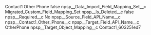 <?xml version="1.0" encoding="UTF-8"?>
<CustomMetadata xmlns="http://soap.sforce.com/2006/04/metadata" xmlns:xsi="http://www.w3.org/2001/XMLSchema-instance" xmlns:xsd="http://www.w3.org/2001/XMLSchema">
    <label>Contact1 Other Phone</label>
    <protected>false</protected>
    <values>
        <field>npsp__Data_Import_Field_Mapping_Set__c</field>
        <value xsi:type="xsd:string">Migrated_Custom_Field_Mapping_Set</value>
    </values>
    <values>
        <field>npsp__Is_Deleted__c</field>
        <value xsi:type="xsd:boolean">false</value>
    </values>
    <values>
        <field>npsp__Required__c</field>
        <value xsi:type="xsd:string">No</value>
    </values>
    <values>
        <field>npsp__Source_Field_API_Name__c</field>
        <value xsi:type="xsd:string">npsp__Contact1_Other_Phone__c</value>
    </values>
    <values>
        <field>npsp__Target_Field_API_Name__c</field>
        <value xsi:type="xsd:string">OtherPhone</value>
    </values>
    <values>
        <field>npsp__Target_Object_Mapping__c</field>
        <value xsi:type="xsd:string">Contact1_603251ed7</value>
    </values>
</CustomMetadata>

